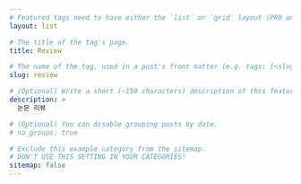 ```yaml
---
# Featured tags need to have either the `list` or `grid` layout (PRO only).
layout: list

# The title of the tag's page.
title: Review

# The name of the tag, used in a post's front matter (e.g. tags: [<slug>]).
slug: review

# (Optional) Write a short (~150 characters) description of this featured tag.
description: >
  논문 리뷰

# (Optional) You can disable grouping posts by date.
# no_groups: true

# Exclude this example category from the sitemap.
# DON'T USE THIS SETTING IN YOUR CATEGORIES!
sitemap: false
---
```

